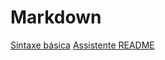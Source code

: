 # Markdown

[Sintaxe básica](https://www.markdownguide.org/)
[Assistente README](https://readme.so/pt/editor)
